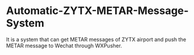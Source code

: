 # Automatic-ZYTX-METAR-Message-System
It is a system that can get METAR messages of ZYTX airport and push the METAR message to Wechat through WXPusher.
